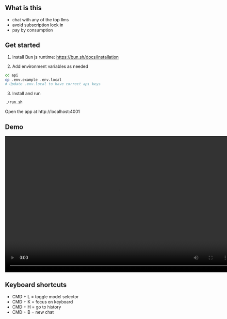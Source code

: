 ## What is this

- chat with any of the top llms
- avoid subscription lock in
- pay by consumption

## Get started

1. Install Bun js runtime: https://bun.sh/docs/installation

2. Add environment variables as needed

```bash
cd api
cp .env.example .env.local
# Update .env.local to have correct api keys
```

3. Install and run

```bash
./run.sh
```

Open the app at http://localhost:4001

## Demo

<video width="750" height="450" controls>
  <source src="./demo.mp4" type="video/mp4" />
  Your browser does not support the video tag.
</video>

## Keyboard shortcuts

- CMD + L = toggle model selector
- CMD + K = focus on keyboard
- CMD + H = go to history
- CMD + B = new chat
